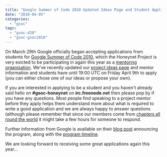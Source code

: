 ```yaml
---
title: "Google Summer of Code 2010 Updated Ideas Page and Student Applications Open"
date: "2010-04-05"
categories: 
  - "gsoc"
tags: 
  - "gsoc-d20"
  - "gsoc-gsoc2010"
---
```


On March 29th Google officially began accepting applications from students for [Google Summer of Code 2010](http://socghop.appspot.com), which the Honeynet Project is very exicted to be participating in again this year as a [mentoring organisation](http://socghop.appspot.com/gsoc/program/accepted_orgs/google/gsoc2010). We've recently updated our [project ideas page](/gsoc/ideas) and mentor information and students have until 19:00 UTC on Friday April 9th to apply (you can either chose one of our ideas or propose your own).  
  
If you are interested in applying to be a student and you haven't already said hello on **#gsoc-honeynet** on **irc.freenode.net** then please pop by if you have any questions. Most people find speaking to a project mentor before they apply helps them understand more about what is required to write a good application and we are always happy to answer questions (although please remember that since our members come from [chapters all round the world](https://www3.honeynet.org/wp-content/uploads/attachments/projectmap.jpg) it might take a few hours for someone to respond.  
  
Further information from Google is available on their [blog post](http://google-opensource.blogspot.com/2010/03/students-apply-now-for-google-summer-of.html) announcing the program, along with the [program timeline](http://socghop.appspot.com/document/show/gsoc_program/google/gsoc2010/faqs#timeline).  
  
We are looking forward to receiving some great applications again this year...
